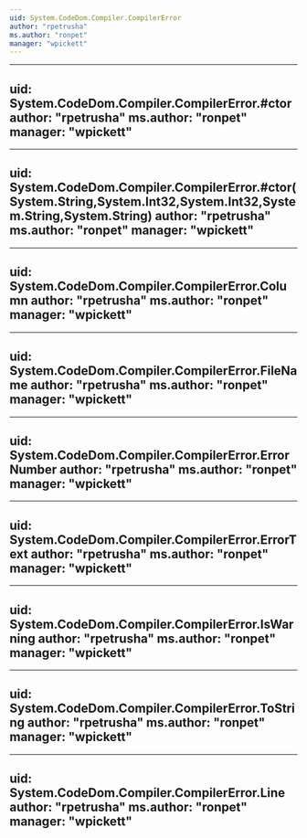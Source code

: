 ```yaml
---
uid: System.CodeDom.Compiler.CompilerError
author: "rpetrusha"
ms.author: "ronpet"
manager: "wpickett"
---
```


---
uid: System.CodeDom.Compiler.CompilerError.#ctor
author: "rpetrusha"
ms.author: "ronpet"
manager: "wpickett"
---

---
uid: System.CodeDom.Compiler.CompilerError.#ctor(System.String,System.Int32,System.Int32,System.String,System.String)
author: "rpetrusha"
ms.author: "ronpet"
manager: "wpickett"
---

---
uid: System.CodeDom.Compiler.CompilerError.Column
author: "rpetrusha"
ms.author: "ronpet"
manager: "wpickett"
---

---
uid: System.CodeDom.Compiler.CompilerError.FileName
author: "rpetrusha"
ms.author: "ronpet"
manager: "wpickett"
---

---
uid: System.CodeDom.Compiler.CompilerError.ErrorNumber
author: "rpetrusha"
ms.author: "ronpet"
manager: "wpickett"
---

---
uid: System.CodeDom.Compiler.CompilerError.ErrorText
author: "rpetrusha"
ms.author: "ronpet"
manager: "wpickett"
---

---
uid: System.CodeDom.Compiler.CompilerError.IsWarning
author: "rpetrusha"
ms.author: "ronpet"
manager: "wpickett"
---

---
uid: System.CodeDom.Compiler.CompilerError.ToString
author: "rpetrusha"
ms.author: "ronpet"
manager: "wpickett"
---

---
uid: System.CodeDom.Compiler.CompilerError.Line
author: "rpetrusha"
ms.author: "ronpet"
manager: "wpickett"
---
